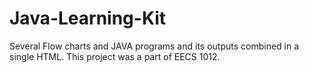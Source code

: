# Java-Learning-Kit

Several Flow charts and JAVA programs and its outputs combined in a single HTML. This project was a part of EECS 1012.
